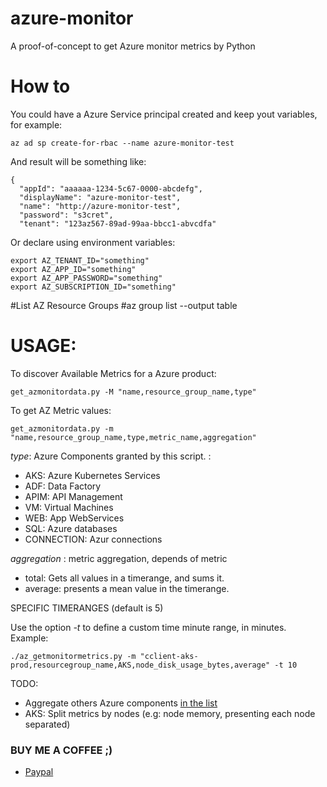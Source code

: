 # azure-monitor
A proof-of-concept to get Azure monitor metrics by Python

# How to
You could have a Azure Service principal created and keep yout variables, for example:

```
az ad sp create-for-rbac --name azure-monitor-test
```

And result will be something like:

```
{
  "appId": "aaaaaa-1234-5c67-0000-abcdefg",
  "displayName": "azure-monitor-test",
  "name": "http://azure-monitor-test",
  "password": "s3cret",
  "tenant": "123az567-89ad-99aa-bbcc1-abvcdfa"
```


Or declare using environment variables:

```
export AZ_TENANT_ID="something"
export AZ_APP_ID="something"
export AZ_APP_PASSWORD="something"
export AZ_SUBSCRIPTION_ID="something"
```

#List AZ Resource Groups
#az group list --output table


# USAGE:

To discover Available Metrics for a Azure product:
```
get_azmonitordata.py -M "name,resource_group_name,type"
```

To get AZ Metric values:
```
get_azmonitordata.py -m "name,resource_group_name,type,metric_name,aggregation"
``` 

_type_: Azure Components granted by this script. :

* AKS: Azure Kubernetes Services
* ADF: Data Factory
* APIM: API Management
* VM: Virtual Machines
* WEB: App WebServices
* SQL: Azure databases
* CONNECTION: Azur connections


_aggregation_ : metric aggregation, depends of metric

* total: Gets all values in a timerange, and sums it.
* average: presents a mean value in the timerange.

SPECIFIC TIMERANGES (default is 5)

Use the  option _-t_ to define a custom time minute range, in minutes. Example:

```
./az_getmonitormetrics.py -m "cclient-aks-prod,resourcegroup_name,AKS,node_disk_usage_bytes,average" -t 10
```


TODO:

* Aggregate others Azure components [in the list](https://docs.microsoft.com/pt-br/azure/azure-monitor/essentials/metrics-supported)
* AKS: Split metrics by nodes (e.g: node memory, presenting each node separated)




### BUY ME A COFFEE ;) 


* [Paypal](https://www.paypal.com/cgi-bin/webscr?cmd=_donations&business=29JLND674CAGY&currency_code=BRL)
